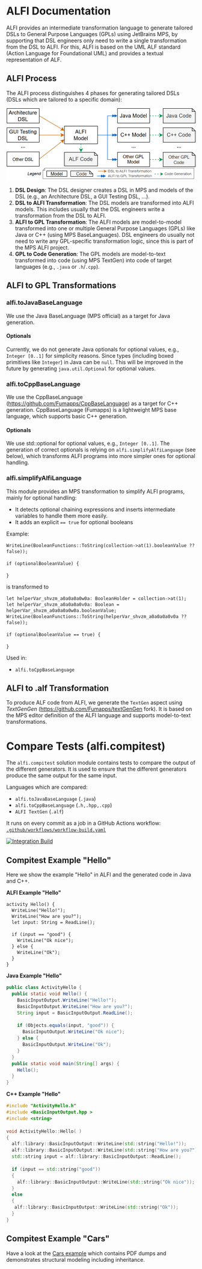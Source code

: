 # ALFI Documentation

ALFI provides an intermediate transformation language to generate tailored DSLs to General Purpose Languages (GPLs) using JetBrains MPS, by supporting that DSL engineers only need to write a single transformation from the DSL to ALFI.
For this, ALFI is based on the UML ALF standard (Action Language for Foundational UML) and provides a textual representation of ALF.

## ALFI Process

The ALFI process distinguishes 4 phases for generating tailored DSLs (DSLs which are tailored to a specific domain):

![ALFI Process](figures/mps_alf_process.png)

1. **DSL Design**: The DSL designer creates a DSL in MPS and models of the DSL (e.g., an Architecture DSL, a GUI Testing DSL, ...).
2. **DSL to ALFI Transformation**: The DSL models are transformed into ALFI models. This includes usually that the DSL engineers write a transformation from the DSL to ALFI.
3. **ALFI to GPL Transformation**: The ALFI models are model-to-model transformed into one or multiple General Purpose Languages (GPLs) like Java or C++ (using MPS BaseLanguages). DSL engineers do usually not need to write any GPL-specific transformation logic, since this is part of the MPS ALFI project.
4. **GPL to Code Generation**: The GPL models are model-to-text transformed into code (using MPS TextGen) into code of target languages (e.g., `.java` or `.h`/`.cpp`).

## ALFI to GPL Transformations

### alfi.toJavaBaseLanguage

We use the Java BaseLanguage (MPS official) as a target for Java generation.

#### Optionals

Currently, we do not generate Java optionals for optional values, e.g., `Integer [0..1]` for simplicity reasons.
Since types (including boxed primitives like `Integer`) in Java can be `null`.
This will be improved in the future by generating `java.util.Optional` for optional values.

### alfi.toCppBaseLanguage

We use the CppBaseLanguage (https://github.com/Fumapps/CppBaseLanguage) as a target for C++ generation.
CppBaseLanguage (Fumapps) is a lightweight MPS base language, which supports basic C++ generation.

#### Optionals

We use std::optional for optional values, e.g., `Integer [0..1]`.
The generation of correct optionals is relying on `alfi.simplifyAlfiLanguage` (see below), which transforms ALFI programs into more simpler ones for optional handling.

### alfi.simplifyAlfiLanguage

This module provides an MPS transformation to simplify ALFI programs, mainly for optional handling:

* It detects optional chaining expressions and inserts intermediate variables to handle them more easily.
* It adds an explicit `== true` for optional booleans

Example:

```alf
WriteLine(BooleanFunctions::ToString(collection->at(1).booleanValue ?? false));

if (optionalBooleanValue) { 

} 
```

is transformed to

```alf
let helperVar_shvzm_a0a0a0a0w0a: BooleanHolder = collection->at(1); 
let helperVar_shvzm_a0a0a0a0v0a: Boolean = helperVar_shvzm_a0a0a0a0w0a.booleanValue; 
WriteLine(BooleanFunctions::ToString(helperVar_shvzm_a0a0a0a0v0a ?? false));

if (optionalBooleanValue == true) { 

} 
```

Used in:

* `alfi.toCppBaseLanguage`

## ALFI to .alf Transformation

To produce ALF code from ALFI, we generate the `TextGen` aspect using _TextGenGen_ (https://github.com/Fumapps/textGenGen fork).
It is based on the MPS editor definition of the ALFI language and supports model-to-text transformations.

# Compare Tests (alfi.compitest)

The `alfi.compitest` solution module contains tests to compare the output of the different generators.
It is used to ensure that the different generators produce the same output for the same input.

Languages which are compared:

* `alfi.toJavaBaseLanguage` (`.java`)
* `alfi.toCppBaseLanguage` (`.h,.hpp,.cpp`)
* `ALFI TextGen` (`.alf`)

It runs on every commit as a job in a GitHub Actions workflow: [`.github/workflows/workflow-build.yaml`](../.github/workflows/workflow-build.yaml)

[![Integration Build](https://github.com/vimotest/mps-alfi/actions/workflows/github-actions-integration.yaml/badge.svg)](https://github.com/vimotest/mps-alfi/actions/workflows/github-actions-integration.yaml)

## Compitest Example "Hello"

Here we show the example "Hello" in ALFI and the generated code in Java and C++.

**ALFI Example "Hello"**

```alf
activity Hello() { 
  WriteLine("Hello!");
  WriteLine("How are you?");
  let input: String = ReadLine();
  
  if (input == "good") { 
    WriteLine("Ok nice");
  } else { 
    WriteLine("Ok");
  }
}
```

**Java Example "Hello"**

```java
public class ActivityHello { 
  public static void Hello() {
    BasicInputOutput.WriteLine("Hello!"); 
    BasicInputOutput.WriteLine("How are you?"); 
    String input = BasicInputOutput.ReadLine();
    
    if (Objects.equals(input, "good")) { 
      BasicInputOutput.WriteLine("Ok nice");
    } else { 
      BasicInputOutput.WriteLine("Ok");
    }
  }
  public static void main(String[] args) {
    Hello();
  }
}
```

**C++ Example "Hello"**

```cpp
#include "ActivityHello.h" 
#include <BasicInputOutput.hpp > 
#include <string>

void ActivityHello::Hello( )
{
  alf::library::BasicInputOutput::WriteLine(std::string("Hello!")); 
  alf::library::BasicInputOutput::WriteLine(std::string("How are you?")); 
  std::string input = alf::library::BasicInputOutput::ReadLine();

  if (input == std::string("good"))
  {
    alf::library::BasicInputOutput::WriteLine(std::string("Ok nice"));
  }
  else
  {
   alf::library::BasicInputOutput::WriteLine(std::string("Ok"));
  }
}
```

## Compitest Example "Cars"

Have a look at the [Cars example](compitest/README.md) which contains PDF dumps and demonstrates structural modeling including inheritance.
